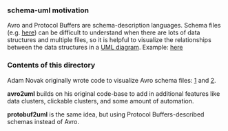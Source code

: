 ### schema-uml motivation

Avro and Protocol Buffers are schema-description languages. Schema files (e.g. [here](https://en.wikipedia.org/wiki/Protocol_Buffers#Example)) can be difficult to understand when there are lots of data structures and multiple files, so it is helpful to visualize the relationships between the data structures in a [UML diagram](https://en.wikipedia.org/wiki/Unified_Modeling_Language). Example: [here](https://cdn.rawgit.com/malisas/schema-uml/master/example_svgs/master_uml_2016-03-07.svg)

### Contents of this directory

Adam Novak originally wrote code to visualize Avro schema files: [1](https://github.com/ga4gh/schemas/pull/297) and [2](https://github.com/adamnovak/schemas/tree/autouml2/scripts).

**avro2uml** builds on his original code-base to add in additional features like data clusters, clickable clusters, and some amount of automation.

**protobuf2uml** is the same idea, but using Protocol Buffers-described schemas instead of Avro.
